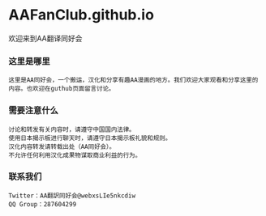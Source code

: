 # AAFanClub.github.io
欢迎来到AA翻译同好会

### 这里是哪里
```
这里是AA同好会，一个搬运，汉化和分享有趣AA漫画的地方。我们欢迎大家观看和分享这里的内容。也欢迎在guthub页面留言讨论。
```
### 需要注意什么
```
讨论和转发有关内容时，请遵守中国国内法律。
使用日本揭示板进行聊天时，请遵守日本揭示板礼貌和规则。
汉化内容转发请转载出处（AA同好会）。
不允许任何利用汉化成果物谋取商业利益的行为。
```
### 联系我们
```
Twitter：AA翻訳同好会@webxsLIe5nkcdiw
QQ Group：287604299
```